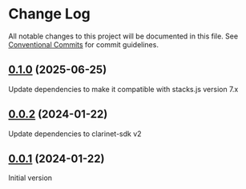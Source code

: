 # Change Log

All notable changes to this project will be documented in this file.
See [Conventional Commits](https://conventionalcommits.org) for commit guidelines.

## [0.1.0](https://github.com/stacks-network/clarunit) (2025-06-25)
Update dependencies to make it compatible with stacks.js version 7.x 

## [0.0.2](https://github.com/stacks-network/stacks-test-tools) (2024-01-22)
Update dependencies to clarinet-sdk v2

## [0.0.1](https://github.com/stacks-network/stacks-test-tools) (2024-01-22)
Initial version 
